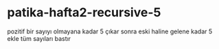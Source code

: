 # patika-hafta2-recursive-5
pozitif bir sayıyı olmayana kadar 5 çıkar sonra eski haline gelene kadar 5 ekle tüm sayıları bastır
